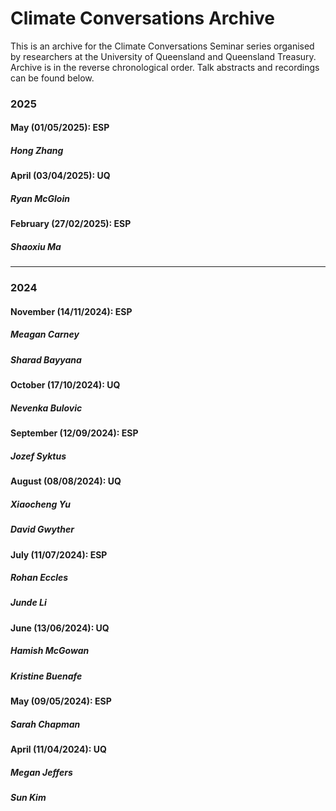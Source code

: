 # Climate Conversations Archive
This is an archive for the Climate Conversations Seminar series organised by researchers at the University of Queensland and Queensland Treasury. Archive is in the reverse chronological order. Talk abstracts and recordings can be found below.

### 2025
#### May (01/05/2025): ESP
##### Hong Zhang

#### April (03/04/2025): UQ
##### Ryan McGloin

#### February (27/02/2025): ESP
##### Shaoxiu Ma

---
### 2024
#### November (14/11/2024): ESP
##### Meagan Carney
##### Sharad Bayyana

#### October (17/10/2024): UQ
##### Nevenka Bulovic

#### September (12/09/2024): ESP
##### Jozef Syktus

#### August (08/08/2024): UQ
##### Xiaocheng Yu
##### David Gwyther

#### July (11/07/2024): ESP
##### Rohan Eccles
##### Junde Li

#### June (13/06/2024): UQ
##### Hamish McGowan
##### Kristine Buenafe

#### May (09/05/2024): ESP
##### Sarah Chapman

#### April (11/04/2024): UQ
##### Megan Jeffers
##### Sun Kim

